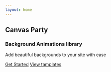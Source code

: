 ```yaml
---
layout: home
---
```


<!-- ---
layout: home

hero:
  name: Canvas Party
  text: Background Animations library.
  tagline: create beatufiull canvas background with ease
  image:
    src: /public/canvas-party.svg
    alt: Canvas Party png
  actions:
    - theme: brand
      text: Get Started
      link: /guide/what-is-canvas-party
    - theme: alt
      text: View on GitHub
      link: https://github.com/vuejs/vitepress
features:
  - icon: 🖼
    title: Tamplates
    details: Vite, The DX that can't be beat
  - icon: 🧙
    title: Interactive
    details: Power of canvas meets avrage users Lorem Interactive
  - icon: 😌
    title: Simple and minimal, always
    details: Lorem ipsum...
--- -->

<script setup>
  import { useData } from 'vitepress'
  import {ref, onMounted} from 'vue'
  import { createCanvasParty } from '../../packages/core/lib'

  const wraper = ref(null)
  const canvas = ref(null)

onMounted(() => {
  if(wraper.value ) {
    canvas.value= createCanvasParty(wraper.value , {type: 'confetti'})
    const wraperEl  = document.querySelector('.bg-wraper')    
    wraperEl.appendChild(canvas.value)
  }
})
  
</script>

  <div ref="wraper" class="bg-wraper">
  </div>
  <div class=hero>
  <h2 class="title">Canvas Party</h2>
  <h3 class="sub-title">Background Animations library</h3>
  <p class="details">Add beautiful backgrounds to your site with ease</p>

<div class="actions-btns">
<a class="get-started" href="/guide/getting-started">Get Started</a>
<a class="view-tamplates" href="/tamplates/index">View tamplates</a>
</div>
  </div>

<style> 
.bg-wraper {
  position: absolute;
  z-index: 10;
  height: 91vh;
  width: 100%;
}


</style>

